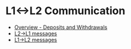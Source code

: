 # L1<->L2 Communication

- [Overview - Deposits and Withdrawals](./1_overview_deposits_withdrawals.md)
- [L2->L1 messages](./2_l2_to_l1.md)
- [L1->L2 messages](./3_l1_to_l2.md)
